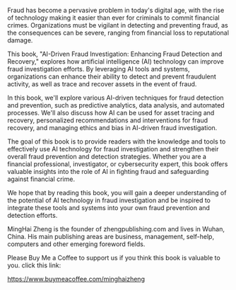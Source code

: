 
Fraud has become a pervasive problem in today's digital age, with the rise of technology making it easier than ever for criminals to commit financial crimes. Organizations must be vigilant in detecting and preventing fraud, as the consequences can be severe, ranging from financial loss to reputational damage.

This book, "AI-Driven Fraud Investigation: Enhancing Fraud Detection and Recovery," explores how artificial intelligence (AI) technology can improve fraud investigation efforts. By leveraging AI tools and systems, organizations can enhance their ability to detect and prevent fraudulent activity, as well as trace and recover assets in the event of fraud.

In this book, we'll explore various AI-driven techniques for fraud detection and prevention, such as predictive analytics, data analysis, and automated processes. We'll also discuss how AI can be used for asset tracing and recovery, personalized recommendations and interventions for fraud recovery, and managing ethics and bias in AI-driven fraud investigation.

The goal of this book is to provide readers with the knowledge and tools to effectively use AI technology for fraud investigation and strengthen their overall fraud prevention and detection strategies. Whether you are a financial professional, investigator, or cybersecurity expert, this book offers valuable insights into the role of AI in fighting fraud and safeguarding against financial crime.

We hope that by reading this book, you will gain a deeper understanding of the potential of AI technology in fraud investigation and be inspired to integrate these tools and systems into your own fraud prevention and detection efforts.

MingHai Zheng is the founder of zhengpublishing.com and lives in Wuhan, China. His main publishing areas are business, management, self-help, computers and other emerging foreword fields.

Please Buy Me a Coffee to support us if you think this book is valuable to you. click this link:

https://www.buymeacoffee.com/minghaizheng
